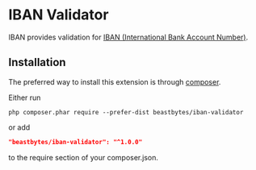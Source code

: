 # IBAN Validator
IBAN provides validation for [IBAN (International Bank Account Number)](https://www.iban.com).

## Installation

The preferred way to install this extension is through [composer](http://getcomposer.org/download/).

Either run

```
php composer.phar require --prefer-dist beastbytes/iban-validator
```

or add

```json
"beastbytes/iban-validator": "^1.0.0"
```

to the require section of your composer.json.